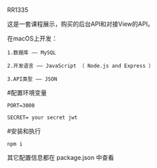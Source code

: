 RR1335 

这是一套课程展示，购买的后台API和对接View的API。

在macOS上开发：

    1.数据库 —— MySQL

    2.开发语言 —— JavaScript （ Node.js and Express ）

    3.API类型 —— JSON


#配置环境变量

    PORT=3000

    SECRET= your secret jwt 

#安装和执行

    npm i 

其它配置信息都在 package.json 中查看

